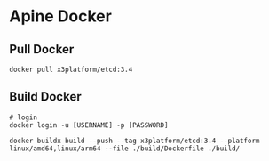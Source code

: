 # Apine Docker

## Pull Docker
```
docker pull x3platform/etcd:3.4
```

## Build Docker
```
# login
docker login -u [USERNAME] -p [PASSWORD]

docker buildx build --push --tag x3platform/etcd:3.4 --platform linux/amd64,linux/arm64 --file ./build/Dockerfile ./build/ 
```
